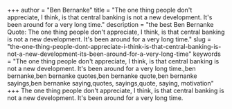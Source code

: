 +++
author = "Ben Bernanke"
title = "The one thing people don't appreciate, I think, is that central banking is not a new development. It's been around for a very long time."
description = "the best Ben Bernanke Quote: The one thing people don't appreciate, I think, is that central banking is not a new development. It's been around for a very long time."
slug = "the-one-thing-people-dont-appreciate-i-think-is-that-central-banking-is-not-a-new-development-its-been-around-for-a-very-long-time"
keywords = "The one thing people don't appreciate, I think, is that central banking is not a new development. It's been around for a very long time.,ben bernanke,ben bernanke quotes,ben bernanke quote,ben bernanke sayings,ben bernanke saying,quotes, sayings,quote, saying, motivation"
+++
The one thing people don't appreciate, I think, is that central banking is not a new development. It's been around for a very long time.
